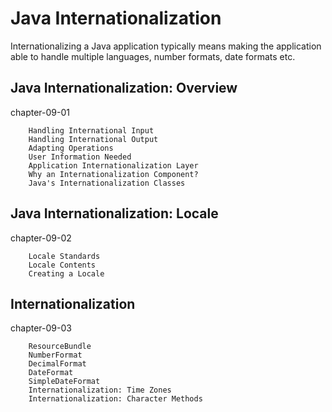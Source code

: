 # Java Internationalization

Internationalizing a Java application typically means making the application able to handle multiple languages, number formats, date formats etc. 

## Java Internationalization: Overview
chapter-09-01

		Handling International Input
		Handling International Output
		Adapting Operations
		User Information Needed
		Application Internationalization Layer
		Why an Internationalization Component?
		Java's Internationalization Classes

## Java Internationalization: Locale
chapter-09-02

		Locale Standards
		Locale Contents
		Creating a Locale


## Internationalization
chapter-09-03

		ResourceBundle
		NumberFormat
		DecimalFormat
		DateFormat
		SimpleDateFormat
		Internationalization: Time Zones
		Internationalization: Character Methods



